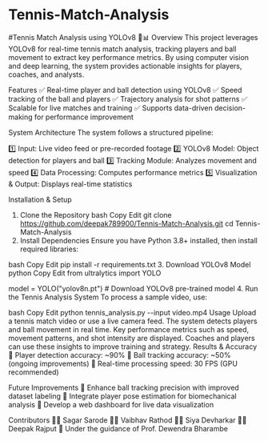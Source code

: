 # Tennis-Match-Analysis
#Tennis Match Analysis using YOLOv8 🎾📊
Overview
This project leverages YOLOv8 for real-time tennis match analysis, tracking players and ball movement to extract key performance metrics. By using computer vision and deep learning, the system provides actionable insights for players, coaches, and analysts.

Features
✅ Real-time player and ball detection using YOLOv8
✅ Speed tracking of the ball and players
✅ Trajectory analysis for shot patterns
✅ Scalable for live matches and training
✅ Supports data-driven decision-making for performance improvement

System Architecture
The system follows a structured pipeline:

1️⃣ Input: Live video feed or pre-recorded footage
2️⃣ YOLOv8 Model: Object detection for players and ball
3️⃣ Tracking Module: Analyzes movement and speed
4️⃣ Data Processing: Computes performance metrics
5️⃣ Visualization & Output: Displays real-time statistics

Installation & Setup
1. Clone the Repository
bash
Copy
Edit
git clone https://github.com/deepak789900/Tennis-Match-Analysis.git
cd Tennis-Match-Analysis
2. Install Dependencies
Ensure you have Python 3.8+ installed, then install required libraries:

bash
Copy
Edit
pip install -r requirements.txt
3. Download YOLOv8 Model
python
Copy
Edit
from ultralytics import YOLO

model = YOLO("yolov8n.pt")  # Download YOLOv8 pre-trained model
4. Run the Tennis Analysis System
To process a sample video, use:

bash
Copy
Edit
python tennis_analysis.py --input video.mp4
Usage
Upload a tennis match video or use a live camera feed.
The system detects players and ball movement in real time.
Key performance metrics such as speed, movement patterns, and shot intensity are displayed.
Coaches and players can use these insights to improve training and strategy.
Results & Accuracy
📌 Player detection accuracy: ~90%
📌 Ball tracking accuracy: ~50% (ongoing improvements)
📌 Real-time processing speed: 30 FPS (GPU recommended)

Future Improvements
🚀 Enhance ball tracking precision with improved dataset labeling
🚀 Integrate player pose estimation for biomechanical analysis
🚀 Develop a web dashboard for live data visualization

Contributors
👨‍💻 Sagar Sarode
👨‍💻 Vaibhav Rathod
👩‍💻 Siya Devharkar
👨‍💻 Deepak Rajput
📌 Under the guidance of Prof. Dewendra Bharambe
